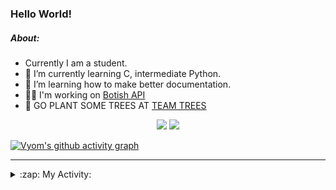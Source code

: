 ### Hello World!

##### About:
- Currently I am a student.
- 🌱 I’m currently learning C, intermediate Python.
- 🌱 I’m learning how to make better documentation.
- 👨‍💻 I'm working on [Botish API](https://github.com/Vyvy-vi/api)
- 🌱 GO PLANT SOME TREES AT [TEAM TREES](https://teamtrees.org/)

<p align="center">
  <a href="https://twitter.com/Vyvy_viM"><img target="_blank" src="https://img.shields.io/badge/twitter%20@Vyvy_viM-0D95E8?style=for-the-badge&logo=twitter&logoColor=white"/></a> 
  <a href="https://vyvy-vi.github.io/portfolio"><img target="_blank" src="https://img.shields.io/badge/-I_love_open_source-green?style=for-the-badge&logo=github&logoColor=black"/></a> 
</p>

[![Vyom's github activity graph](https://activity-graph.herokuapp.com/graph?username=Vyvy-vi)](https://github.com/ashutosh00710/github-readme-activity-graph)

---
<details>
  <summary>:zap: My Activity:</summary>
  
<!--START_SECTION:waka-->
![Code Time](http://img.shields.io/badge/Code%20Time-607%20hrs%2039%20mins-blue)

**I'm a Night 🦉** 

```text
🌞 Morning    44 commits     ██░░░░░░░░░░░░░░░░░░░░░░░   8.53% 
🌆 Daytime    124 commits    ██████░░░░░░░░░░░░░░░░░░░   24.03% 
🌃 Evening    161 commits    ███████░░░░░░░░░░░░░░░░░░   31.2% 
🌙 Night      187 commits    █████████░░░░░░░░░░░░░░░░   36.24%

```
📅 **I'm Most Productive on Sunday** 

```text
Monday       50 commits     ██░░░░░░░░░░░░░░░░░░░░░░░   9.69% 
Tuesday      89 commits     ████░░░░░░░░░░░░░░░░░░░░░   17.25% 
Wednesday    73 commits     ███░░░░░░░░░░░░░░░░░░░░░░   14.15% 
Thursday     67 commits     ███░░░░░░░░░░░░░░░░░░░░░░   12.98% 
Friday       48 commits     ██░░░░░░░░░░░░░░░░░░░░░░░   9.3% 
Saturday     56 commits     ██░░░░░░░░░░░░░░░░░░░░░░░   10.85% 
Sunday       133 commits    ██████░░░░░░░░░░░░░░░░░░░   25.78%

```


📊 **This Week I Spent My Time On** 

```text
🔥 Editors: 
Vim                      7 hrs 50 mins       ██████████████████░░░░░░░   75.3% 
VS Code                  2 hrs 34 mins       ██████░░░░░░░░░░░░░░░░░░░   24.7%

🐱‍💻 Projects: 
praise_backend_js        7 hrs 20 mins       █████████████████░░░░░░░░   70.42% 
Unknown Project          2 hrs 46 mins       ██████░░░░░░░░░░░░░░░░░░░   26.58% 
food-website             14 mins             ░░░░░░░░░░░░░░░░░░░░░░░░░   2.39% 
discord-bot              3 mins              ░░░░░░░░░░░░░░░░░░░░░░░░░   0.61%

```


 Last Updated on 22/02/2022 06:04:28 UTC
<!--END_SECTION:waka-->
</details>
